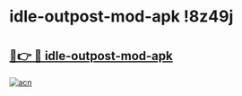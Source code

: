 # idle-outpost-mod-apk !8z49j

# <h2><a href="https://jqykh0.esa.edu.pl?title=idle-outpost-mod-apk&ref=8z49j">🔗👉 🔴 idle-outpost-mod-apk</a></h2>

[![acn](https://github.com/user-attachments/assets/0f9c940e-d8b0-45ae-aac7-cd30a18b3e1c)](https://jqykh0.esa.edu.pl?title=idle-outpost-mod-apk&ref=8z49j)

